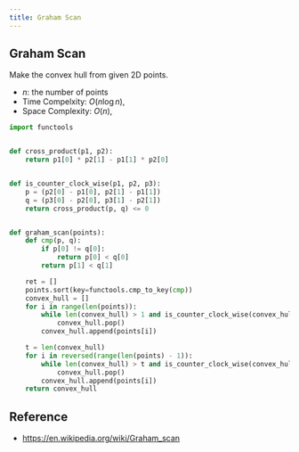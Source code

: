 ```yaml
---
title: Graham Scan
---
```


## Graham Scan
Make the convex hull from given 2D points.

- $n$: the number of points
- Time Compelxity: $O(n \log n)$,
- Space Complexity: $O(n)$,

```python
import functools


def cross_product(p1, p2):
    return p1[0] * p2[1] - p1[1] * p2[0]


def is_counter_clock_wise(p1, p2, p3):
    p = (p2[0] - p1[0], p2[1] - p1[1])
    q = (p3[0] - p2[0], p3[1] - p2[1])
    return cross_product(p, q) <= 0


def graham_scan(points):
    def cmp(p, q):
        if p[0] != q[0]:
            return p[0] < q[0]
        return p[1] < q[1]

    ret = []
    points.sort(key=functools.cmp_to_key(cmp))
    convex_hull = []
    for i in range(len(points)):
        while len(convex_hull) > 1 and is_counter_clock_wise(convex_hull[-2], convex_hull[-1], points[i]):
            convex_hull.pop()
        convex_hull.append(points[i])

    t = len(convex_hull)
    for i in reversed(range(len(points) - 1)):
        while len(convex_hull) > t and is_counter_clock_wise(convex_hull[-2], convex_hull[-1], points[i]):
            convex_hull.pop()
        convex_hull.append(points[i])
    return convex_hull
```

## Reference
- https://en.wikipedia.org/wiki/Graham_scan
